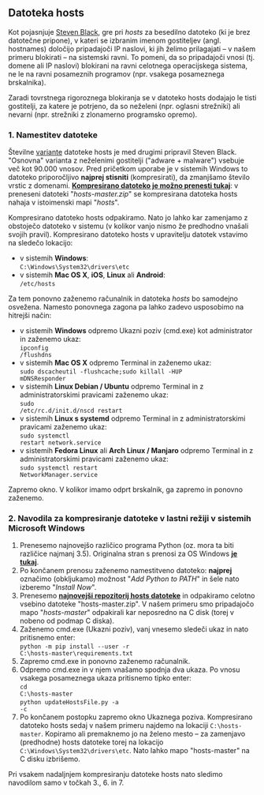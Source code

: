 <h2>Datoteka hosts</h2>

Kot pojasnjuje [Steven Black](https://github.com/StevenBlack/hosts/blob/master/readme.md), gre pri *hosts* za besedilno datoteko (ki je brez datotečne pripone), v kateri se izbranim imenom gostiteljev (angl. hostnames) določijo pripadajoči IP naslovi, ki jih želimo prilagajati – v našem primeru blokirati – na sistemski ravni. To pomeni, da so pripadajoči vnosi (tj. domene ali IP naslovi) blokirani na ravni celotnega operacijskega sistema, ne le na ravni posameznih programov (npr. vsakega posameznega brskalnika).

Zaradi tovrstnega rigoroznega blokiranja se v datoteko hosts dodajajo le tisti gostitelji, za katere je potrjeno, da so neželeni (npr. oglasni strežniki) ali nevarni (npr. strežniki z zlonamerno programsko opremo).

<h3>1. Namestitev datoteke</h3>

Številne [variante](https://github.com/StevenBlack/hosts/blob/master/readme.md#list-of-all-hosts-file-variants) datoteke hosts je med drugimi pripravil Steven Black. "Osnovna" varianta z neželenimi gostitelji ("adware + malware") vsebuje več kot 90.000 vnosov. Pred pričetkom uporabe je v sistemih Windows to datoteko priporočljivo **najprej stisniti** (kompresirati), da zmanjšamo število vrstic z domenami. **[Kompresirano datoteko je možno prenesti tukaj](https://github.com/betterwebleon/slovenian-list/archive/master.zip)**: v preneseni datoteki "*hosts-master.zip*" se kompresirana datoteka hosts nahaja v istoimenski mapi "*hosts*".

Kompresirano datoteko hosts odpakiramo. Nato jo lahko kar zamenjamo z obstoječo datoteko v sistemu (v kolikor vanjo nismo že predhodno vnašali svojih pravil). Kompresirano datoteko hosts v upravitelju datotek vstavimo na sledečo lokacijo:

- v sistemih **Windows**:<br><code>C:\Windows\System32\drivers\etc</code>
- v sistemih **Mac OS X**, **iOS**, **Linux** ali **Android**:<br><code>/etc/hosts</code>

Za tem ponovno zaženemo računalnik in datoteka *hosts* bo samodejno osvežena. Namesto ponovnega zagona pa lahko zadevo usposobimo na hitrejši način:
- v sistemih **Windows** odpremo Ukazni poziv (cmd.exe) kot administrator in zaženemo ukaz:<br><code>ipconfig /flushdns</code>
- v sistemih **Mac OS X** odpremo Terminal in zaženemo ukaz:<br><code>sudo dscacheutil -flushcache;sudo killall -HUP mDNSResponder</code>
- v sistemih **Linux Debian / Ubuntu** odpremo Terminal in z administratorskimi pravicami zaženemo ukaz:<br><code>sudo /etc/rc.d/init.d/nscd restart</code>
- v sistemih **Linux s systemd** odpremo Terminal in z administratorskimi pravicami zaženemo ukaz:<br><code>sudo systemctl restart network.service</code>
- v sistemih **Fedora Linux** ali **Arch Linux / Manjaro** odpremo Terminal in z administratorskimi pravicami zaženemo ukaz:<br><code>sudo systemctl restart NetworkManager.service</code>

Zapremo okno. V kolikor imamo odprt brskalnik, ga zapremo in ponovno zaženemo.

<h3>2. Navodila za kompresiranje datoteke v lastni režiji v sistemih Microsoft Windows</h3>

1. Prenesemo najnovejšo različico programa Python (oz. mora ta biti različice najmanj 3.5). Originalna stran s prenosi za OS Windows **[je tukaj](https://www.python.org/downloads/windows/release)**.
2. Po končanem prenosu zaženemo namestitveno datoteko: **najprej** označimo (obkljukamo) možnost "*Add Python to PATH*" in šele nato izberemo "*Install Now*".
3. Prenesemo **[najnovejši repozitorij hosts datoteke](https://github.com/StevenBlack/hosts/archive/master.zip)** in odpakiramo celotno vsebino datoteke "hosts-master.zip". V našem primeru smo pripadajočo mapo "*hosts-master*" odpakirali kar neposredno na C disk (torej v nobeno od podmap C diska).
4. Zaženemo cmd.exe (Ukazni poziv), vanj vnesemo sledeči ukaz in nato pritisnemo enter:<br>
<code>python -m pip install --user -r C:\hosts-master\requirements.txt</code>
5. Zapremo cmd.exe in ponovno zaženemo računalnik.
6. Odpremo cmd.exe in v njem vnašamo spodnja dva ukaza. Po vnosu vsakega posameznega ukaza pritisnemo tipko enter:<br>
<code>cd C:\hosts-master</code><br>
<code>python updateHostsFile.py -a -c</code>
7. Po končanem postopku zapremo okno Ukaznega poziva. Kompresirano datoteko hosts sedaj v našem primeru najdemo na lokaciji <code>C:\hosts-master</code>. Kopiramo ali premaknemo jo na želeno mesto – za zamenjavo (predhodne) hosts datoteke torej na lokacijo <code>C:\Windows\System32\drivers\etc</code>. Nato lahko mapo "hosts-master" na C disku izbrišemo.

Pri vsakem nadaljnjem kompresiranju datoteke hosts nato sledimo navodilom samo v točkah 3., 6. in 7.
